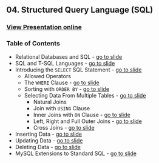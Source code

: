 ## 04. Structured Query Language (SQL)
### [View Presentation online](https://rawgit.com/TelerikAcademy/Databases/master/04.%20Intro%20to%20SQL/Slides/index.html)
### Table of Contents
*	Relational Databases and SQL - [go to slide](https://rawgit.com/TelerikAcademy/Databases/master/04.%20Intro%20to%20SQL/Slides/index.html#/sql)
*	SQL and T-SQL Languages - [go to slide](https://rawgit.com/TelerikAcademy/Databases/master/04.%20Intro%20to%20SQL/Slides/index.html#/sql-introduction)
*	Introducing the `SELECT` SQL Statement - [go to slide](https://rawgit.com/TelerikAcademy/Databases/master/04.%20Intro%20to%20SQL/Slides/index.html#/select)
	*	Allowed Operators
	*	The `WHERE` Clause - [go to slide](https://rawgit.com/TelerikAcademy/Databases/master/04.%20Intro%20to%20SQL/Slides/index.html#/4/12)
	*	Sorting with `ORDER BY` - [go to slide](https://rawgit.com/TelerikAcademy/Databases/master/04.%20Intro%20to%20SQL/Slides/index.html#/4/16)
	*	Selecting Data From Multiple Tables - [go to slide](https://rawgit.com/TelerikAcademy/Databases/master/04.%20Intro%20to%20SQL/Slides/index.html#/data-from-multiple-tables)
		*	Natural Joins
		*	Join with `USING` Clause
		*	Inner Joins with `ON` Clause - [go to slide](https://rawgit.com/TelerikAcademy/Databases/master/04.%20Intro%20to%20SQL/Slides/index.html#/5/5)
		*	Left, Right and Full Outer Joins - [go to slide](https://rawgit.com/TelerikAcademy/Databases/master/04.%20Intro%20to%20SQL/Slides/index.html#/5/9)
		*	Cross Joins - [go to slide](https://rawgit.com/TelerikAcademy/Databases/master/04.%20Intro%20to%20SQL/Slides/index.html#/5/14)
*	Inserting Data - [go to slide](https://rawgit.com/TelerikAcademy/Databases/master/04.%20Intro%20to%20SQL/Slides/index.html#/inserting-data)
*	Updating Data - [go to slide](https://rawgit.com/TelerikAcademy/Databases/master/04.%20Intro%20to%20SQL/Slides/index.html#/updating-data)
*	Deleting Data - [go to slide](https://rawgit.com/TelerikAcademy/Databases/master/04.%20Intro%20to%20SQL/Slides/index.html#/deleting-data)
*	MySQL Extensions to Standard SQL - [go to slide](https://rawgit.com/TelerikAcademy/Databases/master/04.%20Intro%20to%20SQL/Slides/index.html#/mysql-extensions)